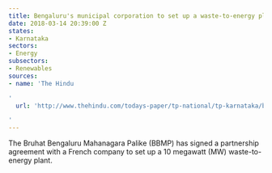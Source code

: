 ```yaml
---
title: Bengaluru's municipal corporation to set up a waste-to-energy plant
date: 2018-03-14 20:39:00 Z
states:
- Karnataka
sectors:
- Energy
subsectors:
- Renewables
sources:
- name: 'The Hindu

'
  url: 'http://www.thehindu.com/todays-paper/tp-national/tp-karnataka/bbmp-inks-deal-with-french-firm-for-waste-to-energy-plant/article23037921.ece

'
---
```


The Bruhat Bengaluru Mahanagara Palike (BBMP) has signed a partnership agreement with a French company to set up a 10 megawatt (MW) waste-to-energy plant. 
